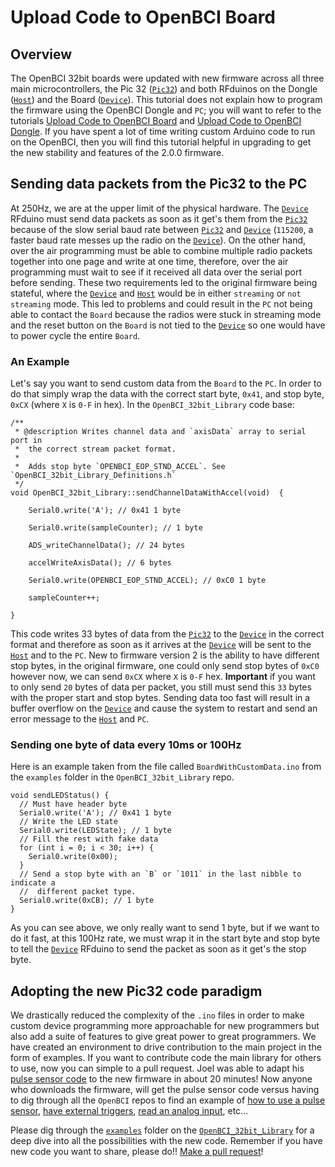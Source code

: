 # Upload Code to OpenBCI Board

## Overview
The OpenBCI 32bit boards were updated with new firmware across all three main microcontrollers, the Pic 32 ([`Pic32`](https://github.com/OpenBCI/OpenBCI_32bit_Library/blob/2.0.0/examples/DefaultBoard/DefaultBoard.ino)) and both RFduinos on the Dongle ([`Host`](https://github.com/OpenBCI/OpenBCI_Radios/blob/2.0.0/examples/RadioHost32bit/RadioHost32bit.ino)) and the Board ([`Device`](https://github.com/OpenBCI/OpenBCI_Radios/blob/2.0.0/examples/RadioDevice32bit/RadioDevice32bit.ino)). This tutorial does not explain how to program the firmware using the OpenBCI Dongle and `PC`; you will want to refer to the tutorials [Upload Code to OpenBCI Board](https://github.com/OpenBCI/Docs/blob/2.0.0/tutorials/02-Upload_Code_to_OpenBCI_Board.md) and [Upload Code to OpenBCI Dongle](https://github.com/OpenBCI/Docs/blob/2.0.0/tutorials/03-Upload_Code_to_OpenBCI_Dongle.md). If you have spent a lot of time writing custom Arduino code to run on the OpenBCI, then you will find this tutorial helpful in upgrading to get the new stability and features of the 2.0.0 firmware.

## Sending data packets from the Pic32 to the PC
At 250Hz, we are at the upper limit of the physical hardware. The [`Device`](https://github.com/OpenBCI/OpenBCI_Radios/blob/2.0.0/examples/RadioDevice32bit/RadioDevice32bit.ino) RFduino must send data packets as soon as it get's them from the [`Pic32`](https://github.com/OpenBCI/OpenBCI_32bit_Library/blob/2.0.0/examples/DefaultBoard/DefaultBoard.ino) because of the slow serial baud rate between [`Pic32`](https://github.com/OpenBCI/OpenBCI_32bit_Library/blob/2.0.0/examples/DefaultBoard/DefaultBoard.ino) and [`Device`](https://github.com/OpenBCI/OpenBCI_Radios/blob/2.0.0/examples/RadioDevice32bit/RadioDevice32bit.ino) (`115200`, a faster baud rate messes up the radio on the [`Device`](https://github.com/OpenBCI/OpenBCI_Radios/blob/2.0.0/examples/RadioDevice32bit/RadioDevice32bit.ino)). On the other hand, over the air programming must be able to combine multiple radio packets together into one page and write at one time, therefore, over the air programming must wait to see if it received all data over the serial port before sending. These two requirements led to the original firmware being stateful, where the [`Device`](https://github.com/OpenBCI/OpenBCI_Radios/blob/2.0.0/examples/RadioDevice32bit/RadioDevice32bit.ino) and [`Host`](https://github.com/OpenBCI/OpenBCI_Radios/blob/2.0.0/examples/RadioHost32bit/RadioHost32bit.ino) would be in either `streaming` or `not streaming` mode. This led to problems and could result in the `PC` not being able to contact the `Board` because the radios were stuck in streaming mode and the reset button on the `Board` is not tied to the [`Device`](https://github.com/OpenBCI/OpenBCI_Radios/blob/2.0.0/examples/RadioDevice32bit/RadioDevice32bit.ino) so one would have to power cycle the entire `Board`.

### An Example
Let's say you want to send custom data from the `Board` to the `PC`. In order to do that simply wrap the data with the correct start byte, `0x41`, and stop byte, `0xCX` (where `X` is `0-F` in hex). In the `OpenBCI_32bit_Library` code base:
```
/**
 * @description Writes channel data and `axisData` array to serial port in
 *  the correct stream packet format.
 *
 *  Adds stop byte `OPENBCI_EOP_STND_ACCEL`. See `OpenBCI_32bit_Library_Definitions.h`
 */
void OpenBCI_32bit_Library::sendChannelDataWithAccel(void)  {

    Serial0.write('A'); // 0x41 1 byte

    Serial0.write(sampleCounter); // 1 byte

    ADS_writeChannelData(); // 24 bytes

    accelWriteAxisData(); // 6 bytes

    Serial0.write(OPENBCI_EOP_STND_ACCEL); // 0xC0 1 byte

    sampleCounter++;

}
```
This code writes 33 bytes of data from the [`Pic32`](https://github.com/OpenBCI/OpenBCI_32bit_Library/blob/2.0.0/examples/DefaultBoard/DefaultBoard.ino) to the [`Device`](https://github.com/OpenBCI/OpenBCI_Radios/blob/2.0.0/examples/RadioDevice32bit/RadioDevice32bit.ino) in the correct format and therefore as soon as it arrives at the [`Device`](https://github.com/OpenBCI/OpenBCI_Radios/blob/2.0.0/examples/RadioDevice32bit/RadioDevice32bit.ino) will be sent to the [`Host`](https://github.com/OpenBCI/OpenBCI_Radios/blob/2.0.0/examples/RadioHost32bit/RadioHost32bit.ino) and to the `PC`. New to firmware version 2 is the ability to have different stop bytes, in the original firmware, one could only send stop bytes of `0xC0` however now, we can send `0xCX` where `X` is `0-F` hex. **Important** if you want to only send `20` bytes of data per packet, you still must send this `33` bytes with the proper start and stop bytes. Sending data too fast will result in a buffer overflow on the [`Device`](https://github.com/OpenBCI/OpenBCI_Radios/blob/2.0.0/examples/RadioDevice32bit/RadioDevice32bit.ino) and cause the system to restart and send an error message to the [`Host`](https://github.com/OpenBCI/OpenBCI_Radios/blob/2.0.0/examples/RadioHost32bit/RadioHost32bit.ino) and `PC`.

### Sending one byte of data every 10ms or 100Hz
Here is an example taken from the file called `BoardWithCustomData.ino` from the `examples` folder in the `OpenBCI_32bit_Library` repo.

```
void sendLEDStatus() {
  // Must have header byte
  Serial0.write('A'); // 0x41 1 byte
  // Write the LED state
  Serial0.write(LEDState); // 1 byte
  // Fill the rest with fake data
  for (int i = 0; i < 30; i++) {
    Serial0.write(0x00);
  }
  // Send a stop byte with an `B` or `1011` in the last nibble to indicate a
  //  different packet type.
  Serial0.write(0xCB); // 1 byte
}
```
As you can see above, we only really want to send 1 byte, but if we want to do it fast, at this 100Hz rate, we must wrap it in the start byte and stop byte to tell the [`Device`](https://github.com/OpenBCI/OpenBCI_Radios/blob/2.0.0/examples/RadioDevice32bit/RadioDevice32bit.ino) RFduino to send the packet as soon as it get's the stop byte.

## Adopting the new Pic32 code paradigm
We drastically reduced the complexity of the `.ino` files in order to make custom device programming more approachable for new programmers but also add a suite of features to give great power to great programmers. We have created an environment to drive contribution to the main project in the form of examples. If you want to contribute code the main library for others to use, now you can simple to a pull request. Joel was able to adapt his [pulse sensor code](https://github.com/OpenBCI/OpenBCI_32bit_Library/blob/2.0.0/examples/BoardWithPulseSensor/BoardWithPulseSensor.ino) to the new firmware in about 20 minutes! Now anyone who downloads the firmware, will get the pulse sensor code versus having to dig through all the `OpenBCI` repos to find an example of [how to use a pulse sensor](https://github.com/OpenBCI/OpenBCI_32bit_Library/blob/2.0.0/examples/BoardWithPulseSensor/BoardWithPulseSensor.ino), [have external triggers](https://github.com/OpenBCI/OpenBCI_32bit_Library/blob/2.0.0/examples/BoardWith2ButtonExternalTriggers/BoardWith2ButtonExternalTriggers.ino), [read an analog input](https://github.com/OpenBCI/OpenBCI_32bit_Library/blob/2.0.0/examples/BoardWithAnalogSensor/BoardWithAnalogSensor.ino), etc...

Please dig through the [`examples`](https://github.com/OpenBCI/OpenBCI_32bit_Library/tree/2.0.0/examples) folder on the [`OpenBCI_32bit_Library`](https://github.com/OpenBCI/OpenBCI_32bit_Library/tree/2.0.0) for a deep dive into all the possibilities with the new code. Remember if you have new code you want to share, please do!! [Make a pull request](https://help.github.com/articles/creating-a-pull-request/)!
